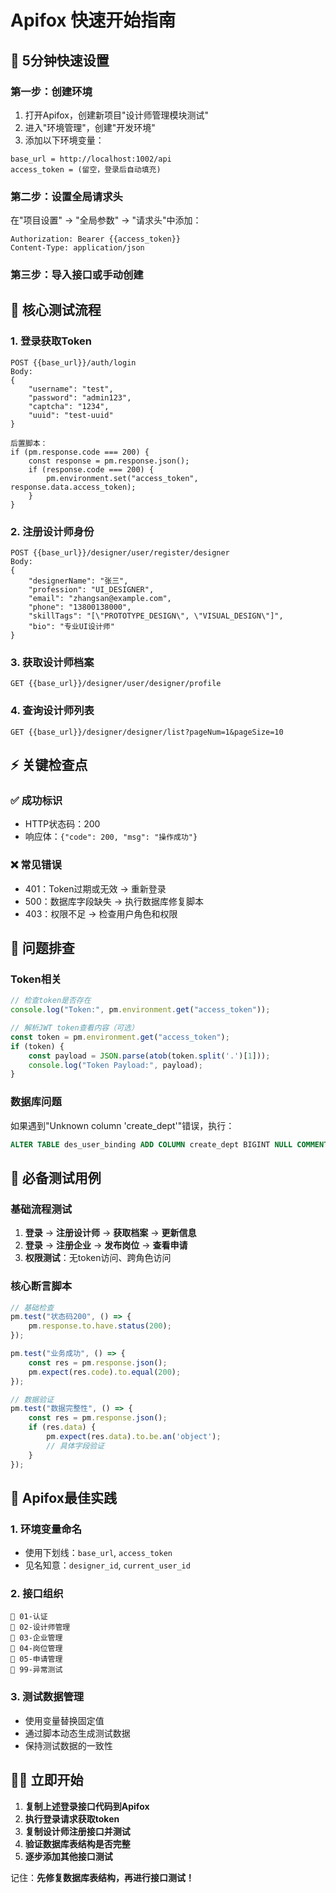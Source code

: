 # Apifox 快速开始指南

## 🚀 5分钟快速设置

### 第一步：创建环境

1. 打开Apifox，创建新项目"设计师管理模块测试"
2. 进入"环境管理"，创建"开发环境"
3. 添加以下环境变量：

```
base_url = http://localhost:1002/api
access_token = (留空，登录后自动填充)
```

### 第二步：设置全局请求头

在"项目设置" → "全局参数" → "请求头"中添加：

```
Authorization: Bearer {{access_token}}
Content-Type: application/json
```

### 第三步：导入接口或手动创建

## 🎯 核心测试流程

### 1. 登录获取Token

```
POST {{base_url}}/auth/login
Body:
{
    "username": "test",
    "password": "admin123",
    "captcha": "1234",
    "uuid": "test-uuid"
}

后置脚本：
if (pm.response.code === 200) {
    const response = pm.response.json();
    if (response.code === 200) {
        pm.environment.set("access_token", response.data.access_token);
    }
}
```

### 2. 注册设计师身份

```
POST {{base_url}}/designer/user/register/designer
Body:
{
    "designerName": "张三",
    "profession": "UI_DESIGNER",
    "email": "zhangsan@example.com",
    "phone": "13800138000",
    "skillTags": "[\"PROTOTYPE_DESIGN\", \"VISUAL_DESIGN\"]",
    "bio": "专业UI设计师"
}
```

### 3. 获取设计师档案

```
GET {{base_url}}/designer/user/designer/profile
```

### 4. 查询设计师列表

```
GET {{base_url}}/designer/designer/list?pageNum=1&pageSize=10
```

## ⚡ 关键检查点

### ✅ 成功标识

- HTTP状态码：200
- 响应体：`{"code": 200, "msg": "操作成功"}`

### ❌ 常见错误

- 401：Token过期或无效 → 重新登录
- 500：数据库字段缺失 → 执行数据库修复脚本
- 403：权限不足 → 检查用户角色和权限

## 🔧 问题排查

### Token相关

```javascript
// 检查token是否存在
console.log("Token:", pm.environment.get("access_token"));

// 解析JWT token查看内容（可选）
const token = pm.environment.get("access_token");
if (token) {
    const payload = JSON.parse(atob(token.split('.')[1]));
    console.log("Token Payload:", payload);
}
```

### 数据库问题

如果遇到"Unknown column 'create_dept'"错误，执行：

```sql
ALTER TABLE des_user_binding ADD COLUMN create_dept BIGINT NULL COMMENT '创建部门';
```

## 📝 必备测试用例

### 基础流程测试

1. **登录** → **注册设计师** → **获取档案** → **更新信息**
2. **登录** → **注册企业** → **发布岗位** → **查看申请**
3. **权限测试**：无token访问、跨角色访问

### 核心断言脚本

```javascript
// 基础检查
pm.test("状态码200", () => {
    pm.response.to.have.status(200);
});

pm.test("业务成功", () => {
    const res = pm.response.json();
    pm.expect(res.code).to.equal(200);
});

// 数据验证
pm.test("数据完整性", () => {
    const res = pm.response.json();
    if (res.data) {
        pm.expect(res.data).to.be.an('object');
        // 具体字段验证
    }
});
```

## 🎨 Apifox最佳实践

### 1. 环境变量命名

- 使用下划线：`base_url`, `access_token`
- 见名知意：`designer_id`, `current_user_id`

### 2. 接口组织

```
📁 01-认证
📁 02-设计师管理
📁 03-企业管理  
📁 04-岗位管理
📁 05-申请管理
📁 99-异常测试
```

### 3. 测试数据管理

- 使用变量替换固定值
- 通过脚本动态生成测试数据
- 保持测试数据的一致性

## 🏃‍♂️ 立即开始

1. **复制上述登录接口代码到Apifox**
2. **执行登录请求获取token**
3. **复制设计师注册接口并测试**
4. **验证数据库表结构是否完整**
5. **逐步添加其他接口测试**

记住：**先修复数据库表结构，再进行接口测试！**
